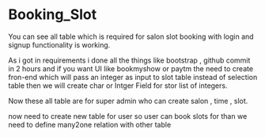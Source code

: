 # Booking_Slot
 You can see all table which is required for salon slot booking with login and signup functionality is working.
 
 As i got in requirements i done all the things like bootstrap , github commit in 2 hours and if you want UI like bookmyshow or paytm the need to create fron-end which will pass an integer as input
 to slot table instead of selection table then we will create char or Intger Field for stor list of integers.
 
 Now these all table are for super admin who can create salon , time , slot.
 
 now need to create new table for user so user can book slots for than we need to define many2one relation with other table

